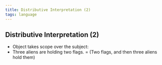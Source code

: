 ```yaml
---
title: Distributive Interpretation (2)
tags: language
---
```


## Distributive Interpretation (2)
- Object takes scope over the subject:
- Three aliens are holding two flags. = (Two flags, and then three aliens hold them)



